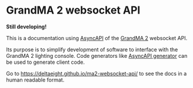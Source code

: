 # GrandMA 2 websocket API

**Still developing!**

This is a documentation using [AsyncAPI](https://www.asyncapi.com) of the 
[GrandMA 2](https://www.malighting.com/grandma2/) websocket API.

Its purpose is to simplify development of software to interface with the GrandMA 2 lighting console. Code generators 
like [AsyncAPI generator](https://github.com/asyncapi/generator) can be used to generate client code.

Go to https://deltaeight.github.io/ma2-websocket-api/ to see the docs in a human readable format.
